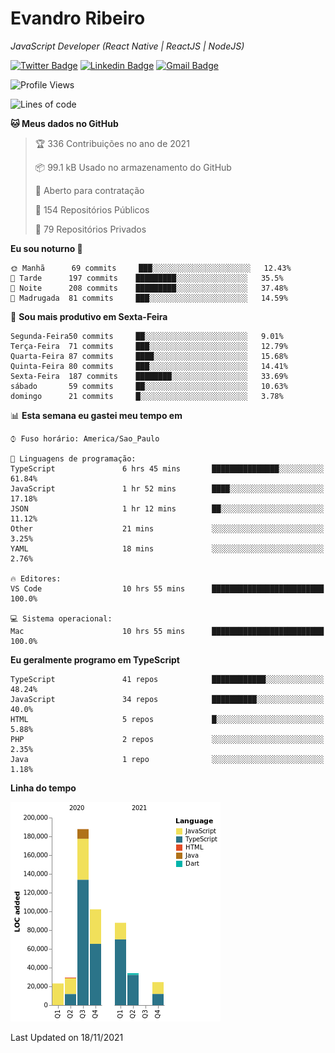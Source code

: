 # Evandro **Ribeiro**

*JavaScript Developer (React Native | ReactJS | NodeJS)*

[![Twitter Badge](https://img.shields.io/badge/-@ribeiroevandro-201B2D?style=flat-square&labelColor=201B2D&logo=twitter&logoColor=white&link=https://twitter.com/ribeiroevandro)](https://twitter.com/ribeiroevandro) 
[![Linkedin Badge](https://img.shields.io/badge/-Evandro%20Ribeiro-201B2D?style=flat-square&logo=Linkedin&logoColor=white&link=https://www.linkedin.com/in/ribeiroevandro)](https://www.linkedin.com/in/ribeiroevandro) 
[![Gmail Badge](https://img.shields.io/badge/-oi@ribeiroevandro.com.br-201B2D?style=flat-square&logo=Gmail&logoColor=white&link=mailto:oi@ribeiroevandro.com.br)](mailto:oi@ribeiroevandro.com.br)


<!--START_SECTION:waka-->
![Profile Views](http://img.shields.io/badge/Visualizac%C3%B5es%20do%20perfil-7-blue)

![Lines of code](https://img.shields.io/badge/Desde%20o%20Hello%20World%20eu%20escrevi-488851%20linhas%20de%20c%C3%B3digo-blue)

**🐱 Meus dados no GitHub** 

> 🏆 336 Contribuições no ano de 2021
 > 
> 📦 99.1 kB Usado no armazenamento do GitHub 
 > 
> 💼 Aberto para contratação
 > 
> 📜 154 Repositórios Públicos 
 > 
> 🔑 79 Repositórios Privados  
 > 
**Eu sou noturno 🦉** 

```text
🌞 Manhã      69 commits     ███░░░░░░░░░░░░░░░░░░░░░░   12.43% 
🌆 Tarde      197 commits    █████████░░░░░░░░░░░░░░░░   35.5% 
🌃 Noite      208 commits    █████████░░░░░░░░░░░░░░░░   37.48% 
🌙 Madrugada  81 commits     ███░░░░░░░░░░░░░░░░░░░░░░   14.59%

```
📅 **Sou mais produtivo em Sexta-Feira** 

```text
Segunda-Feira50 commits     ██░░░░░░░░░░░░░░░░░░░░░░░   9.01% 
Terça-Feira  71 commits     ███░░░░░░░░░░░░░░░░░░░░░░   12.79% 
Quarta-Feira 87 commits     ████░░░░░░░░░░░░░░░░░░░░░   15.68% 
Quinta-Feira 80 commits     ███░░░░░░░░░░░░░░░░░░░░░░   14.41% 
Sexta-Feira  187 commits    ████████░░░░░░░░░░░░░░░░░   33.69% 
sábado       59 commits     ██░░░░░░░░░░░░░░░░░░░░░░░   10.63% 
domingo      21 commits     █░░░░░░░░░░░░░░░░░░░░░░░░   3.78%

```


📊 **Esta semana eu gastei meu tempo em** 

```text
⌚︎ Fuso horário: America/Sao_Paulo

💬 Linguagens de programação: 
TypeScript               6 hrs 45 mins       ███████████████░░░░░░░░░░   61.84% 
JavaScript               1 hr 52 mins        ████░░░░░░░░░░░░░░░░░░░░░   17.18% 
JSON                     1 hr 12 mins        ██░░░░░░░░░░░░░░░░░░░░░░░   11.12% 
Other                    21 mins             ░░░░░░░░░░░░░░░░░░░░░░░░░   3.25% 
YAML                     18 mins             ░░░░░░░░░░░░░░░░░░░░░░░░░   2.76%

🔥 Editores: 
VS Code                  10 hrs 55 mins      █████████████████████████   100.0%

💻 Sistema operacional: 
Mac                      10 hrs 55 mins      █████████████████████████   100.0%

```

**Eu geralmente programo em TypeScript** 

```text
TypeScript               41 repos            ████████████░░░░░░░░░░░░░   48.24% 
JavaScript               34 repos            ██████████░░░░░░░░░░░░░░░   40.0% 
HTML                     5 repos             █░░░░░░░░░░░░░░░░░░░░░░░░   5.88% 
PHP                      2 repos             ░░░░░░░░░░░░░░░░░░░░░░░░░   2.35% 
Java                     1 repo              ░░░░░░░░░░░░░░░░░░░░░░░░░   1.18%

```


**Linha do tempo**

![Chart not found](https://raw.githubusercontent.com/ribeiroevandro/ribeiroevandro/master/charts/bar_graph.png) 


 Last Updated on 18/11/2021
<!--END_SECTION:waka-->

